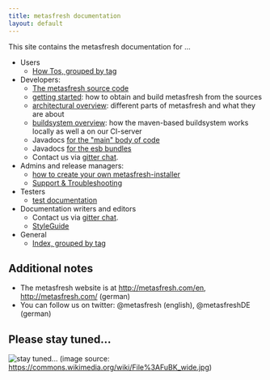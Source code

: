 ```yaml
---
title: metasfresh documentation
layout: default
---
```




This site contains the metasfresh documentation for ...

* Users
  - [How Tos, grouped by tag](pages/howto/tag_grouped_index_de)
* Developers:
  - [The metasfresh source code](https://github.com/metasfresh/metasfresh)
  - [getting started](pages/developers/getting_started_en): how to obtain and build metasfresh from the sources
  - [architectural overview](pages/developers/metasfresh_overview_en): different parts of metasfresh and what they are about
  - [buildsystem overview](pages/infrastructure/ci_en): how the maven-based buildsystem works locally as well a on our CI-server
  - Javadocs [for the "main" body of code](http://metasfresh.com/javadoc/metasfresh-master/) 
  - Javadocs [for the esb bundles](http://metasfresh.com/javadoc/metasfresh-esb-master/)
  - Contact us via [gitter chat](https://gitter.im/metasfresh/metasfresh).
* Admins and release managers:
  - [how to create your own metasfresh-installer](pages/admins/installer_scripts/build_new_release_en)
  - [Support & Troubleshooting](pages/support/index_en/)
* Testers
  - [test documentation](pages/tests/index_en)
* Documentation writers and editors  
  - Contact us via [gitter chat](https://gitter.im/metasfresh/metasfresh-documentation).
  - [StyleGuide](https://github.com/metasfresh/metasfresh-documentation/blob/master/StyleGuide.md)
* General
  - [Index, grouped by tag](pages/tag_grouped_index_de)

## Additional notes

* The metasfresh website is at http://metasfresh.com/en, http://metasfresh.com/ (german)
* You can follow us on twitter: @metasfresh (english), @metasfreshDE (german)

## Please stay tuned...

![stay tuned...](https://upload.wikimedia.org/wikipedia/commons/0/0b/FuBK_wide.jpg)
(image source: https://commons.wikimedia.org/wiki/File%3AFuBK_wide.jpg)
